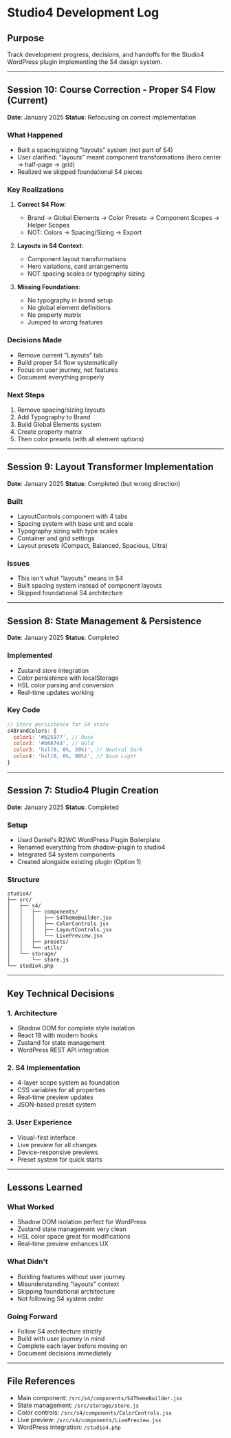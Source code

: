 # Studio4 Development Log

## Purpose
Track development progress, decisions, and handoffs for the Studio4 WordPress plugin implementing the S4 design system.

---

## Session 10: Course Correction - Proper S4 Flow (Current)
**Date**: January 2025
**Status**: Refocusing on correct implementation

### What Happened
- Built a spacing/sizing "layouts" system (not part of S4)
- User clarified: "layouts" meant component transformations (hero center → half-page → grid)
- Realized we skipped foundational S4 pieces

### Key Realizations
1. **Correct S4 Flow**:
   - Brand → Global Elements → Color Presets → Component Scopes → Helper Scopes
   - NOT: Colors → Spacing/Sizing → Export

2. **Layouts in S4 Context**:
   - Component layout transformations
   - Hero variations, card arrangements
   - NOT spacing scales or typography sizing

3. **Missing Foundations**:
   - No typography in brand setup
   - No global element definitions
   - No property matrix
   - Jumped to wrong features

### Decisions Made
- Remove current "Layouts" tab
- Build proper S4 flow systematically
- Focus on user journey, not features
- Document everything properly

### Next Steps
1. Remove spacing/sizing layouts
2. Add Typography to Brand
3. Build Global Elements system
4. Create property matrix
5. Then color presets (with all element options)

---

## Session 9: Layout Transformer Implementation
**Date**: January 2025
**Status**: Completed (but wrong direction)

### Built
- LayoutControls component with 4 tabs
- Spacing system with base unit and scale
- Typography sizing with type scales
- Container and grid settings
- Layout presets (Compact, Balanced, Spacious, Ultra)

### Issues
- This isn't what "layouts" means in S4
- Built spacing system instead of component layouts
- Skipped foundational S4 architecture

---

## Session 8: State Management & Persistence
**Date**: January 2025
**Status**: Completed

### Implemented
- Zustand store integration
- Color persistence with localStorage
- HSL color parsing and conversion
- Real-time updates working

### Key Code
```javascript
// Store persistence for S4 state
s4BrandColors: {
  color1: '#b25977', // Rose
  color2: '#b8874d', // Gold
  color3: 'hsl(0, 0%, 20%)', // Neutral Dark
  color4: 'hsl(0, 0%, 98%)', // Base Light
}
```

---

## Session 7: Studio4 Plugin Creation
**Date**: January 2025
**Status**: Completed

### Setup
- Used Daniel's R2WC WordPress Plugin Boilerplate
- Renamed everything from shadow-plugin to studio4
- Integrated S4 system components
- Created alongside existing plugin (Option 1)

### Structure
```
studio4/
├── src/
│   ├── s4/
│   │   ├── components/
│   │   │   ├── S4ThemeBuilder.jsx
│   │   │   ├── ColorControls.jsx
│   │   │   ├── LayoutControls.jsx
│   │   │   └── LivePreview.jsx
│   │   ├── presets/
│   │   └── utils/
│   └── storage/
│       └── store.js
└── studio4.php
```

---

## Key Technical Decisions

### 1. Architecture
- Shadow DOM for complete style isolation
- React 18 with modern hooks
- Zustand for state management
- WordPress REST API integration

### 2. S4 Implementation
- 4-layer scope system as foundation
- CSS variables for all properties
- Real-time preview updates
- JSON-based preset system

### 3. User Experience
- Visual-first interface
- Live preview for all changes
- Device-responsive previews
- Preset system for quick starts

---

## Lessons Learned

### What Worked
- Shadow DOM isolation perfect for WordPress
- Zustand state management very clean
- HSL color space great for modifications
- Real-time preview enhances UX

### What Didn't
- Building features without user journey
- Misunderstanding "layouts" context
- Skipping foundational architecture
- Not following S4 system order

### Going Forward
- Follow S4 architecture strictly
- Build with user journey in mind
- Complete each layer before moving on
- Document decisions immediately

---

## File References
- Main component: `/src/s4/components/S4ThemeBuilder.jsx`
- State management: `/src/storage/store.js`
- Color controls: `/src/s4/components/ColorControls.jsx`
- Live preview: `/src/s4/components/LivePreview.jsx`
- WordPress integration: `/studio4.php`